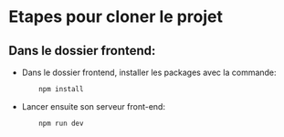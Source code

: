 # Etapes pour cloner le projet

## Dans le dossier frontend:

- Dans le dossier frontend, installer les packages avec la commande:
    ```js
        npm install
    ```

- Lancer ensuite son serveur front-end:
    ```js
        npm run dev
    ```
